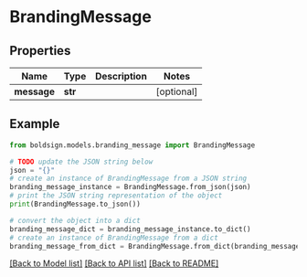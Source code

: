 # BrandingMessage


## Properties

Name | Type | Description | Notes
------------ | ------------- | ------------- | -------------
**message** | **str** |  | [optional] 

## Example

```python
from boldsign.models.branding_message import BrandingMessage

# TODO update the JSON string below
json = "{}"
# create an instance of BrandingMessage from a JSON string
branding_message_instance = BrandingMessage.from_json(json)
# print the JSON string representation of the object
print(BrandingMessage.to_json())

# convert the object into a dict
branding_message_dict = branding_message_instance.to_dict()
# create an instance of BrandingMessage from a dict
branding_message_from_dict = BrandingMessage.from_dict(branding_message_dict)
```
[[Back to Model list]](../README.md#documentation-for-models) [[Back to API list]](../README.md#documentation-for-api-endpoints) [[Back to README]](../README.md)


